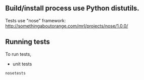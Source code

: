## Build/install process use Python distutils. ##

Tests use "nose" framework: http://somethingaboutorange.com/mrl/projects/nose/1.0.0/

## Running tests ##

To run tests,

* unit tests

`nosetests`
